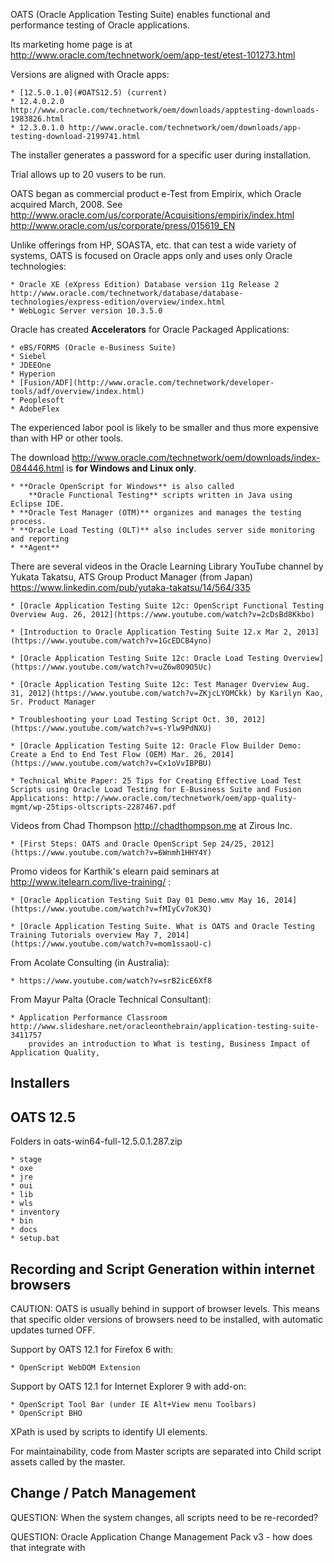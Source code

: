 OATS (Oracle Application Testing Suite)
enables functional and performance testing of Oracle applications.

Its marketing home page is at
http://www.oracle.com/technetwork/oem/app-test/etest-101273.html

Versions are aligned with Oracle apps:

	* [12.5.0.1.0](#OATS12.5) (current)
	* 12.4.0.2.0 http://www.oracle.com/technetwork/oem/downloads/apptesting-downloads-1983826.html
	* 12.3.0.1.0 http://www.oracle.com/technetwork/oem/downloads/app-testing-download-2199741.html

The installer generates a password for a specific user during installation.

Trial allows up to 20 vusers to be run.

OATS began as commercial product e-Test from Empirix, which Oracle acquired March, 2008. See
http://www.oracle.com/us/corporate/Acquisitions/empirix/index.html
http://www.oracle.com/us/corporate/press/015619_EN

Unlike offerings from HP, SOASTA, etc. that can test a wide variety of systems,
OATS is focused on Oracle apps only and uses only Oracle technologies:

	* Oracle XE (eXpress Edition) Database version 11g Release 2 http://www.oracle.com/technetwork/database/database-technologies/express-edition/overview/index.html
	* WebLogic Server version 10.3.5.0

Oracle has created **Accelerators** for Oracle Packaged Applications:

	* eBS/FORMS (Oracle e-Business Suite)
	* Siebel
	* JDEEOne
	* Hyperion
	* [Fusion/ADF](http://www.oracle.com/technetwork/developer-tools/adf/overview/index.html)
	* Peoplesoft
	* AdobeFlex

The experienced labor pool is likely to be smaller and thus more expensive
than with HP or other tools.

The download
http://www.oracle.com/technetwork/oem/downloads/index-084446.html
is **for Windows and Linux only**.

	* **Oracle OpenScript for Windows** is also called 
		**Oracle Functional Testing** scripts written in Java using Eclipse IDE.
	* **Oracle Test Manager (OTM)** organizes and manages the testing process.
	* **Oracle Load Testing (OLT)** also includes server side monitoring and reporting
	* **Agent** 

There are several videos in the Oracle Learning Library YouTube channel
by Yukata Takatsu, ATS Group Product Manager (from Japan)
https://www.linkedin.com/pub/yutaka-takatsu/14/564/335

	* [Oracle Application Testing Suite 12c: OpenScript Functional Testing Overview Aug. 26, 2012](https://www.youtube.com/watch?v=2cDsBd8Kkbo)

	* [Introduction to Oracle Application Testing Suite 12.x Mar 2, 2013](https://www.youtube.com/watch?v=1GcEDCB4yno)

	* [Oracle Application Testing Suite 12c: Oracle Load Testing Overview](https://www.youtube.com/watch?v=uZ6w8O9O5Uc)

	* [Oracle Application Testing Suite 12c: Test Manager Overview Aug. 31, 2012](https://www.youtube.com/watch?v=ZKjcLYOMCkk) by Karilyn Kao, Sr. Product Manager

	* Troubleshooting your Load Testing Script Oct. 30, 2012](https://www.youtube.com/watch?v=s-Ylw9PdNXU)

	* [Oracle Application Testing Suite 12: Oracle Flow Builder Demo: Create a End to End Test Flow (OEM) Mar. 26, 2014](https://www.youtube.com/watch?v=Cx1oVvIBPBU)
	
	* Technical White Paper: 25 Tips for Creating Effective Load Test Scripts using Oracle Load Testing for E-Business Suite and Fusion Applications: http://www.oracle.com/technetwork/oem/app-quality-mgmt/wp-25tips-oltscripts-2287467.pdf


Videos from Chad Thompson http://chadthompson.me at Zirous Inc.

	* [First Steps: OATS and Oracle OpenScript Sep 24/25, 2012](https://www.youtube.com/watch?v=6Wnmh1HHY4Y)

Promo videos for Karthik's elearn paid seminars at http://www.itelearn.com/live-training/ :

	* [Oracle Application Testing Suit Day 01 Demo.wmv May 16, 2014](https://www.youtube.com/watch?v=fMIyCv7oK3Q)

	* [Oracle Application Testing Suite. What is OATS and Oracle Testing Training Tutorials overview May 7, 2014](https://www.youtube.com/watch?v=mom1ssaoU-c)

From Acolate Consulting (in Australia):

	* https://www.youtube.com/watch?v=srB2icE6Xf8

From Mayur Palta (Oracle Technical Consultant):

	* Application Performance Classroom http://www.slideshare.net/oracleonthebrain/application-testing-suite-3411757
		provides an introduction to What is testing, Business Impact of Application Quality,  

## <a id="Installers"></a> Installers


## <a id="OATS12.5"></a> OATS 12.5

Folders in oats-win64-full-12.5.0.1.287.zip

	* stage
	* oxe
	* jre
	* oui
	* lib
	* wls
	* inventory
	* bin
	* docs
	* setup.bat 

## <a id="OpenScripting"></a> Recording and Script Generation within internet browsers

CAUTION: OATS is usually behind in support of browser levels.
This means that specific older versions of browsers need to be installed,
with automatic updates turned OFF.

Support by OATS 12.1 for Firefox 6 with:

	* OpenScript WebDOM Extension

Support by OATS 12.1 for Internet Explorer 9 with add-on:

	* OpenScript Tool Bar (under IE Alt+View menu Toolbars)
	* OpenScript BHO
 
XPath is used by scripts to identify UI elements.

For maintainability, code from Master scripts are separated into Child script assets called by the master.

## <a id="ChangeMgmt"></a> Change / Patch Management
QUESTION: When the system changes, all scripts need to be re-recorded?

QUESTION: Oracle Application Change Management Pack v3 - how does that integrate with
